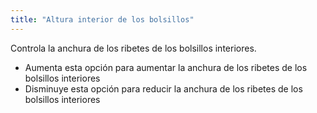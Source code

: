 ```yaml
---
title: "Altura interior de los bolsillos"
---
```


Controla la anchura de los ribetes de los bolsillos interiores.

- Aumenta esta opción para aumentar la anchura de los ribetes de los bolsillos interiores
- Disminuye esta opción para reducir la anchura de los ribetes de los bolsillos interiores




